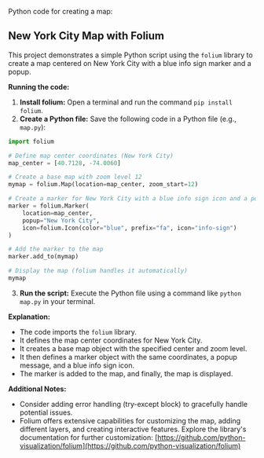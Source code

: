 Python code for creating a map:

## New York City Map with Folium

This project demonstrates a simple Python script using the `folium` library to create a map centered on New York City with a blue info sign marker and a popup.

**Running the code:**

1. **Install folium:** Open a terminal and run the command `pip install folium`.
2. **Create a Python file:** Save the following code in a Python file (e.g., `map.py`):

```python
import folium

# Define map center coordinates (New York City)
map_center = [40.7128, -74.0060]

# Create a base map with zoom level 12
mymap = folium.Map(location=map_center, zoom_start=12)

# Create a marker for New York City with a blue info sign icon and a popup
marker = folium.Marker(
    location=map_center,
    popup="New York City",
    icon=folium.Icon(color="blue", prefix="fa", icon="info-sign")
)

# Add the marker to the map
marker.add_to(mymap)

# Display the map (folium handles it automatically)
mymap
```

3. **Run the script:** Execute the Python file using a command like `python map.py` in your terminal.

**Explanation:**

- The code imports the `folium` library.
- It defines the map center coordinates for New York City.
- It creates a base map object with the specified center and zoom level.
- It then defines a marker object with the same coordinates, a popup message, and a blue info sign icon.
- The marker is added to the map, and finally, the map is displayed.

**Additional Notes:**

- Consider adding error handling (try-except block) to gracefully handle potential issues.
- Folium offers extensive capabilities for customizing the map, adding different layers, and creating interactive features. Explore the library's documentation for further customization: [https://github.com/python-visualization/folium](https://github.com/python-visualization/folium)

